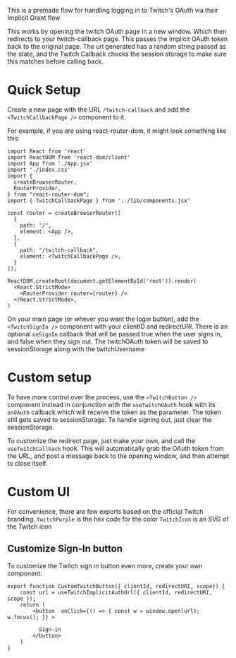 This is a premade flow for handling logging in to Twitch's OAuth via their Implicit Grant flow

This works by opening the twitch OAuth page in a new window.  Which then redirects to your twitch-callback page.  This passes the Implicit OAuth token back to the original page.
The url generated has a random string passed as the state, and the Twitch Callback checks the session storage to make sure this matches before calling back.

# Quick Setup

Create a new page with the URL  `/twitch-callback`  and add the `<TwitchCallbackPage />` component to it.  

For example, if you are using react-router-dom, it might look something like this:

```
import React from 'react'
import ReactDOM from 'react-dom/client'
import App from './App.jsx'
import './index.css'
import {
  createBrowserRouter,
  RouterProvider,
} from "react-router-dom";
import { TwitchCallbackPage } from '../lib/components.jsx'

const router = createBrowserRouter([
  {
    path: "/",
    element: <App />,
  },
  {
    path: "/twitch-callback",
    element: <TwitchCallbackPage />,
  }
]);

ReactDOM.createRoot(document.getElementById('root')).render(
  <React.StrictMode>
    <RouterProvider router={router} />
  </React.StrictMode>,
)

```

On your main page (or whever you want the login button), add the `<TwitchSignIn />` component with your clientID and redirectURI. There is an optional `onSignIn` callback that will be passed true when the user signs in, and false when they sign out.   The twitchOAuth token will be saved to sessionStorage  along with the twitchUsername  

# Custom setup

To have more control over the process, use the `<TwitchButton />`  component instead in conjunction with the `useTwitchOAuth` hook with its `onOAuth` callback which will receive the token  as the parameter. The token still gets saved to sessionStorage.  To handle signing out, just clear the sessionStorage.  

To customize the redirect page, just make your own, and call the `useTwitchCallback`  hook.  This will automatically grab the OAuth token from the URL, and post a message back to the opening window, and then attempt to close itself.

# Custom UI

For convenience, there are few exports based on the official Twitch branding.
`twitchPurple` is the hex code for the color
`TwitchIcon` is an SVG of the Twitch icon

## Customize Sign-In button
To customize the Twitch sign in button even more, create your own component:
```
export function CustomTwitchButton({ clientId, redirectURI, scope}) {
    const url = useTwitchImplicitAuthUrl({ clientId, redirectURI, scope });
    return (
        <button  onClick={() => { const w = window.open(url); w.focus(); }} >

          Sign-in
        </button>
    )
}
```

